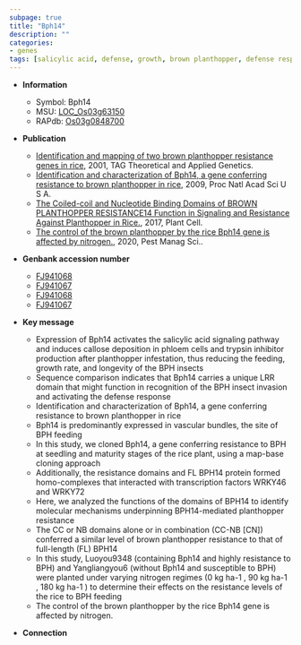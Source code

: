 ```yaml
---
subpage: true
title: "Bph14"
description: ""
categories:
- genes
tags: [salicylic acid, defense, growth, brown planthopper, defense response, vascular bundle, insect, seedling, transcription factor, resistance, nitrogen]
---
```


* **Information**  
    + Symbol: Bph14  
    + MSU: [LOC_Os03g63150](http://rice.plantbiology.msu.edu/cgi-bin/ORF_infopage.cgi?orf=LOC_Os03g63150)  
    + RAPdb: [Os03g0848700](http://rapdb.dna.affrc.go.jp/viewer/gbrowse_details/irgsp1?name=Os03g0848700)  

* **Publication**  
    + [Identification and mapping of two brown planthopper resistance genes in rice](http://www.ncbi.nlm.nih.gov/pubmed?term=Identification+and+mapping+of+two+brown+planthopper+resistance+genes+in+rice%5BTitle%5D), 2001, TAG Theoretical and Applied Genetics.
    + [Identification and characterization of Bph14, a gene conferring resistance to brown planthopper in rice](http://www.ncbi.nlm.nih.gov/pubmed?term=Identification+and+characterization+of+Bph14,+a+gene+conferring+resistance+to+brown+planthopper+in+rice%5BTitle%5D), 2009, Proc Natl Acad Sci U S A.
    + [The Coiled-coil and Nucleotide Binding Domains of BROWN PLANTHOPPER RESISTANCE14 Function in Signaling and Resistance Against Planthopper in Rice.](http://www.ncbi.nlm.nih.gov/pubmed?term=The+Coiled-coil+and+Nucleotide+Binding+Domains+of+BROWN+PLANTHOPPER+RESISTANCE14+Function+in+Signaling+and+Resistance+Against+Planthopper+in+Rice.%5BTitle%5D), 2017, Plant Cell.
    + [The control of the brown planthopper by the rice Bph14 gene is affected by nitrogen.](http://www.ncbi.nlm.nih.gov/pubmed?term=The+control+of+the+brown+planthopper+by+the+rice+Bph14+gene+is+affected+by+nitrogen.%5BTitle%5D), 2020, Pest Manag Sci..

* **Genbank accession number**  
    + [FJ941068](http://www.ncbi.nlm.nih.gov/nuccore/FJ941068)
    + [FJ941067](http://www.ncbi.nlm.nih.gov/nuccore/FJ941067)
    + [FJ941068](http://www.ncbi.nlm.nih.gov/nuccore/FJ941068)
    + [FJ941067](http://www.ncbi.nlm.nih.gov/nuccore/FJ941067)

* **Key message**  
    + Expression of Bph14 activates the salicylic acid signaling pathway and induces callose deposition in phloem cells and trypsin inhibitor production after planthopper infestation, thus reducing the feeding, growth rate, and longevity of the BPH insects
    + Sequence comparison indicates that Bph14 carries a unique LRR domain that might function in recognition of the BPH insect invasion and activating the defense response
    + Identification and characterization of Bph14, a gene conferring resistance to brown planthopper in rice
    + Bph14 is predominantly expressed in vascular bundles, the site of BPH feeding
    + In this study, we cloned Bph14, a gene conferring resistance to BPH at seedling and maturity stages of the rice plant, using a map-base cloning approach
    + Additionally, the resistance domains and FL BPH14 protein formed homo-complexes that interacted with transcription factors WRKY46 and WRKY72
    + Here, we analyzed the functions of the domains of BPH14 to identify molecular mechanisms underpinning BPH14-mediated planthopper resistance
    + The CC or NB domains alone or in combination (CC-NB [CN]) conferred a similar level of brown planthopper resistance to that of full-length (FL) BPH14
    + In this study,  Luoyou9348 (containing Bph14 and highly resistance to BPH) and Yangliangyou6 (without Bph14 and susceptible to BPH) were planted under varying nitrogen regimes (0 kg ha-1 , 90 kg ha-1 , 180 kg ha-1 ) to determine their effects on the resistance levels of the rice to BPH feeding
    + The control of the brown planthopper by the rice Bph14 gene is affected by nitrogen.

* **Connection**  



